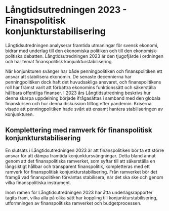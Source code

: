 # Långtidsutredningen 2023 - Finanspolitisk konjunkturstabilisering

Långtidsutredningen analyserar framtida utmaningar för svensk ekonomi, bidrar med underlag till den ekonomiska politiken och till den ekonomisk-politiska debatten. Långtidsutredningen 2023 är den tjugofjärde i ordningen och har temat finanspolitisk konjunkturstabilisering.

När konjunkturen svänger har både penningpolitiken och finanspolitiken ett ansvar att stabilisera ekonomin. De senaste decennierna har penningpolitiken dock haft det huvudsakliga ansvaret, och finanspolitikens roll har främst varit att förbättra ekonomins funktionssätt och säkerställa hållbara offentliga finanser. I 2023 års Långtidsutredning beskrivs hur denna skarpa uppdelning började ifrågasättas i samband med den globala finanskrisen och hur denna diskussion tilltog efter pandemin. Kriserna visade att penningpolitiken hade svårt att ensamt hantera stabiliseringen av konjunkturen.

## Komplettering med ramverk för finanspolitisk konjunkturstabilisering

En slutsats i Långtidsutredningen 2023 är att finanspolitiken bör ta ett större ansvar för att dämpa framtida konjunktursvängningar. Detta bland annat genom att det finanspolitiska ramverket, som syftar till att säkerställa en långsiktigt hållbar och transparent finanspolitik, kompletteras med ett ramverk för finanspolitisk konjunkturstabilisering. Från ramverket bör det framgå vad finanspolitiken förväntas stabilisera, när det ska ske och genom vilka finanspolitiska instrument.

Inom ramen för Långtidsutredningen 2023 har åtta underlagsrapporter tagits fram, vilka alla på olika sätt har koppling till konjunkturstabilisering, utformningen av finanspolitiska ramverket och budgetprocessen.
